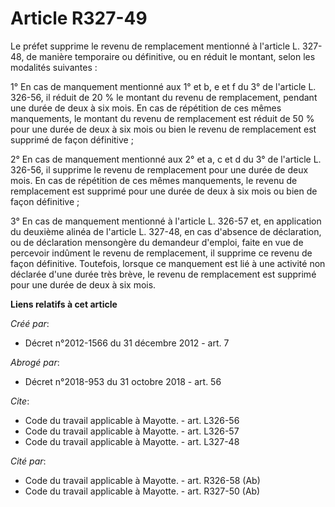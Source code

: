 # Article R327-49

Le préfet supprime le revenu de remplacement mentionné à l'article L. 327-48, de manière temporaire ou définitive, ou en
réduit le montant, selon les modalités suivantes : 

1° En cas de manquement mentionné aux 1° et b, e et f du 3° de l'article L. 326-56, il réduit de 20 % le montant du revenu de
remplacement, pendant une durée de deux à six mois. En cas de répétition de ces mêmes manquements, le montant du revenu de
remplacement est réduit de 50 % pour une durée de deux à six mois ou bien le revenu de remplacement est supprimé de façon
définitive ; 

2° En cas de manquement mentionné aux 2° et a, c et d du 3° de l'article L. 326-56, il supprime le revenu de remplacement
pour une durée de deux mois. En cas de répétition de ces mêmes manquements, le revenu de remplacement est supprimé pour une
durée de deux à six mois ou bien de façon définitive ; 

3° En cas de manquement mentionné à l'article L. 326-57 et, en application du deuxième alinéa de l'article L. 327-48, en cas
d'absence de déclaration, ou de déclaration mensongère du demandeur d'emploi, faite en vue de percevoir indûment le revenu de
remplacement, il supprime ce revenu de façon définitive. Toutefois, lorsque ce manquement est lié à une activité non déclarée
d'une durée très brève, le revenu de remplacement est supprimé pour une durée de deux à six mois.

**Liens relatifs à cet article**

_Créé par_:

  - Décret n°2012-1566 du 31 décembre 2012 - art. 7

_Abrogé par_:

  - Décret n°2018-953 du 31 octobre 2018 - art. 56

_Cite_:

  - Code du travail applicable à Mayotte. - art. L326-56
  - Code du travail applicable à Mayotte. - art. L326-57
  - Code du travail applicable à Mayotte. - art. L327-48

_Cité par_:

  - Code du travail applicable à Mayotte. - art. R326-58 (Ab)
  - Code du travail applicable à Mayotte. - art. R327-50 (Ab)
